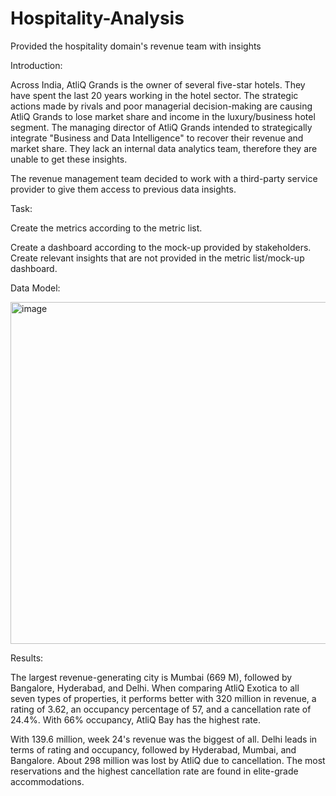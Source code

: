 # Hospitality-Analysis
Provided the hospitality domain's revenue team with insights

Introduction:

Across India, AtliQ Grands is the owner of several five-star hotels. They have spent the last 20 years working in the hotel sector. The strategic actions made by rivals and poor managerial decision-making are causing AtliQ Grands to lose market share and income in the luxury/business hotel segment. The managing director of AtliQ Grands intended to strategically integrate "Business and Data Intelligence" to recover their revenue and market share. They lack an internal data analytics team, therefore they are unable to get these insights.

The revenue management team decided to work with a third-party service provider to give them access to previous data insights.

Task:

Create the metrics according to the metric list.

Create a dashboard according to the mock-up provided by stakeholders.
Create relevant insights that are not provided in the metric list/mock-up dashboard.

Data Model:

<img width="547" alt="image" src="https://github.com/Tanisha-27505/Hospitality-Analysis/assets/69121836/a5e9a35f-9404-4aa2-a5cf-857123d3a624">



Results:

The largest revenue-generating city is Mumbai (669 M), followed by Bangalore, Hyderabad, and Delhi.
When comparing AtliQ Exotica to all seven types of properties, it performs better with 320 million in revenue, a rating of 3.62, an occupancy percentage of 57, and a cancellation rate of 24.4%.
With 66% occupancy, AtliQ Bay has the highest rate.

With 139.6 million, week 24's revenue was the biggest of all.
Delhi leads in terms of rating and occupancy, followed by Hyderabad, Mumbai, and Bangalore.
About 298 million was lost by AtliQ due to cancellation.
The most reservations and the highest cancellation rate are found in elite-grade accommodations.



